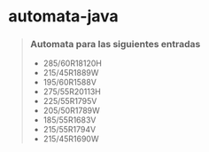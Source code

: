 # automata-java
> ### Automata para las siguientes entradas
> - 285/60R18120H
> - 215/45R1889W
> - 195/60R1588V
> - 275/55R20113H
> - 225/55R1795V
> - 205/50R1789W
> - 185/55R1683V
> - 215/55R1794V
> - 215/45R1690W
